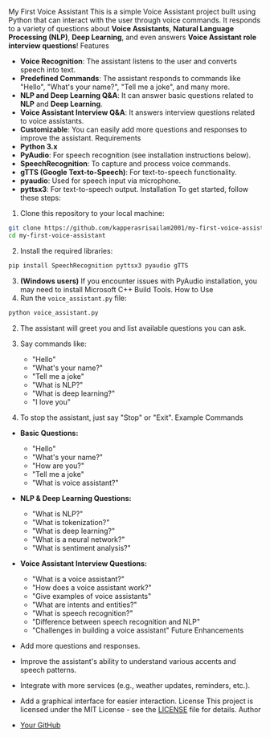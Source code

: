 My First Voice Assistant
This is a simple Voice Assistant project built using Python that can interact with the user through voice commands. It responds to a variety of questions about **Voice Assistants**, **Natural Language Processing (NLP)**, **Deep Learning**, and even answers **Voice Assistant role interview questions**!
Features
- **Voice Recognition**: The assistant listens to the user and converts speech into text.
- **Predefined Commands**: The assistant responds to commands like "Hello", "What's your name?", "Tell me a joke", and many more.
- **NLP and Deep Learning Q&A**: It can answer basic questions related to **NLP** and **Deep Learning**.
- **Voice Assistant Interview Q&A**: It answers interview questions related to voice assistants.
- **Customizable**: You can easily add more questions and responses to improve the assistant.
Requirements
- **Python 3.x**
- **PyAudio**: For speech recognition (see installation instructions below).
- **SpeechRecognition**: To capture and process voice commands.
- **gTTS (Google Text-to-Speech)**: For text-to-speech functionality.
- **pyaudio**: Used for speech input via microphone.
- **pyttsx3**: For text-to-speech output.
Installation
To get started, follow these steps:

1. Clone this repository to your local machine:

```bash
git clone https://github.com/kapperasrisailam2001/my-first-voice-assistant.git
cd my-first-voice-assistant
```

2. Install the required libraries:

```bash
pip install SpeechRecognition pyttsx3 pyaudio gTTS
```

3. **(Windows users)** If you encounter issues with PyAudio installation, you may need to install Microsoft C++ Build Tools.
How to Use
1. Run the `voice_assistant.py` file:

```bash
python voice_assistant.py
```

2. The assistant will greet you and list available questions you can ask.
3. Say commands like:
    - "Hello"
    - "What's your name?"
    - "Tell me a joke"
    - "What is NLP?"
    - "What is deep learning?"
    - "I love you"

4. To stop the assistant, just say "Stop" or "Exit".
Example Commands
- **Basic Questions:**
    - "Hello"
    - "What's your name?"
    - "How are you?"
    - "Tell me a joke"
    - "What is voice assistant?"

- **NLP & Deep Learning Questions:**
    - "What is NLP?"
    - "What is tokenization?"
    - "What is deep learning?"
    - "What is a neural network?"
    - "What is sentiment analysis?"

- **Voice Assistant Interview Questions:**
    - "What is a voice assistant?"
    - "How does a voice assistant work?"
    - "Give examples of voice assistants"
    - "What are intents and entities?"
    - "What is speech recognition?"
    - "Difference between speech recognition and NLP"
    - "Challenges in building a voice assistant"
Future Enhancements
- Add more questions and responses.
- Improve the assistant's ability to understand various accents and speech patterns.
- Integrate with more services (e.g., weather updates, reminders, etc.).
- Add a graphical interface for easier interaction.
License
This project is licensed under the MIT License - see the [LICENSE](LICENSE) file for details.
Author
- [Your GitHub](https://github.com/kapperasrisailam2001)

